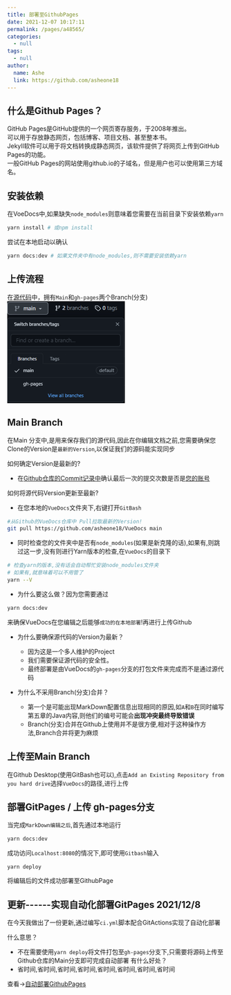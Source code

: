 ```yaml
---
title: 部署至GithubPages
date: 2021-12-07 10:17:11
permalink: /pages/a48565/
categories:
  - null
tags:
  - null
author:
  name: Ashe
  link: https://github.com/asheone18
---
```

## 什么是Github Pages？

GitHub Pages是GitHub提供的一个网页寄存服务，于2008年推出。<br>可以用于存放静态网页，包括博客、项目文档、甚至整本书。<br>Jekyll软件可以用于将文档转换成静态网页，该软件提供了将网页上传到GitHub Pages的功能。<br>一般GitHub Pages的网站使用github.io的子域名，但是用户也可以使用第三方域名。

## 安装依赖

在VoeDocs中,如果缺失`node_modules`则意味着您需要在当前目录下安装依赖`yarn`
```bash
yarn install # 或npm install 
```
尝试在本地启动以确认
```bash
yarn docs:dev # 如果文件夹中有node_modules,则不需要安装依赖yarn
```

## 上传流程

在[源代码](https://github.com/asheone18/VueDocs)中，拥有`Main`和`gh-pages`两个Branch(分支)
![](https://raw.githubusercontent.com/AsheOne18/Image-Repository/main/Image/gitpages.png)

## Main Branch
在Main 分支中,是用来保存我们的源代码,因此在你编辑文档之前,您需要确保您Clone的Version是`最新的Version`,以保证我们的源码能实现同步

如何确定Version是最新的?

- 在[Github仓库的Commit记录中](https://github.com/AsheOne18/VueDocs/commits/main)确认最后一次的提交次数是否是[您的账号](https://github.com/)

如何将源代码Version更新至最新?
- 在您本地的`VueDocs`文件夹下,右键打开`GitBash`
```bash
#从Github的VueDocs仓库中 Pull拉取最新的Version!
git pull https://github.com/asheone18/VueDocs main 
```
- 同时检查您的文件夹中是否有`node_modules`(如果是新克隆的话),如果有,则跳过这一步,没有则进行Yarn版本的检查,在`VueDocs`的目录下
```bash
# 检查yarn的版本,没有话会自动帮忙安装node_modules文件夹
# 如果有,就意味着可以不用管了
yarn --V 
```
- 为什么要这么做？因为您需要通过
```bash
yarn docs:dev
```
来确保VueDocs在您编辑之后能够`成功的在本地部署`!再进行上传Github

- 为什么要确保源代码的Version为最新？
  - 因为这是一个多人维护的Project
  - 我们需要保证源代码的安全性。
  - 最终部署是由VueDocs的`gh-pages`分支的打包文件来完成而不是通过源代码

- 为什么不采用Branch(分支)合并？
  - 第一个是可能出现MarkDown配置信息出现相同的原因,如`A`和`B`在同时编写第五章的Java内容,则他们的编号可能会**出现冲突最终导致错误**
  - Branch(分支)合并在Github上使用并不是很方便,相对于这种操作方法,Branch合并将更为麻烦

## 上传至Main Branch
在Github Desktop(使用GitBash也可以),点击`Add an Existing Repository from you hard drive`选择`VueDocs`的路径,进行上传

## 部署GitPages / 上传 gh-pages分支
当完成`MarkDown编辑之后`,首先通过本地运行
```bash
yarn docs:dev
```
成功访问`Localhost:8080`的情况下,即可使用`Gitbash`输入
```
yarn deploy
```
将编辑后的文件成功部署至GithubPage

## 更新------实现自动化部署GitPages 2021/12/8
在今天我做出了一份更新,通过编写`ci.yml`脚本配合GitActions实现了自动化部署

什么意思？
- 不在需要使用`yarn deploy`将文件打包至`gh-pages`分支下,只需要将源码上传至Github仓库的Main分支即可完成自动部署
有什么好处？
- 省时间,省时间,省时间,省时间,省时间,省时间,省时间,省时间

查看->[自动部署GithubPages](/pages/0b37ee/)

